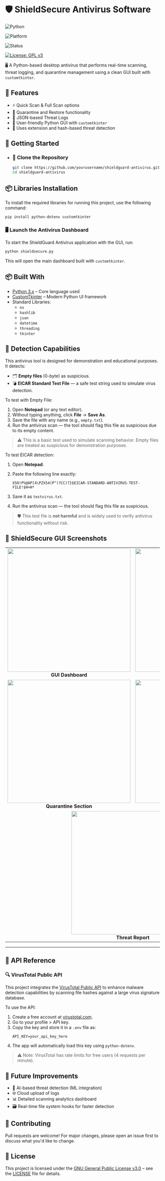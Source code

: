 
# 🛡️ ShieldSecure Antivirus Software

![Python](https://img.shields.io/badge/Python-3.10+-blue?logo=python&logoColor=white)

![Platform](https://img.shields.io/badge/Platform-Windows-informational?logo=windows)

![Status](https://img.shields.io/badge/Status-Active-brightgreen)

[![License: GPL v3](https://img.shields.io/badge/License-GPLv3-blue.svg)](./LICENSE)



🖥️ A Python-based desktop antivirus that performs real-time scanning, threat logging, and quarantine management using a clean GUI built with `customtkinter`.




## 🧩 Features


- ⚡ Quick Scan & Full Scan options   
- 🧼 Quarantine and Restore functionality  
- 📝 JSON-based Threat Logs  
- 🎨 User-friendly Python GUI with `customtkinter`  
- 🧠 Uses extension and hash-based threat detection

## 🚀 Getting Started

- ### 🧾 Clone the Repository  
    ```bash
    git clone https://github.com/yourusername/shieldguard-antivirus.git
    cd shieldguard-antivirus
    ```

## 📦 Libraries Installation

To install the required libraries for running this project, use the following command:

```bash
pip install python-dotenv customtkinter
```

### 🖥️ Launch the Antivirus Dashboard

To start the ShieldGuard Antivirus application with the GUI, run:

```bash
python shieldsecure.py
```
This will open the main dashboard built with `customtkinter`.

## 📦 Built With

- [Python 3.x](https://www.python.org/) – Core language used
- [CustomTkinter](https://github.com/TomSchimansky/CustomTkinter) – Modern Python UI framework
- Standard Libraries:
  - `os`
  - `hashlib`
  - `json`
  - `datetime`
  - `threading`
  - `tkinter`

## 🧪 Detection Capabilities

This antivirus tool is designed for demonstration and educational purposes. It detects:

- 🗂️ **Empty files** (0-byte) as suspicious.
- 💣 **EICAR Standard Test File** — a safe test string used to simulate virus detection.

To test with Empty File:

1. Open **Notepad** (or any text editor).
2. Without typing anything, click **File** → **Save As**.
3. Save the file with any name (e.g., `empty.txt`).
4. Run the antivirus scan — the tool should flag this file as suspicious due to its empty content.

>⚠️ This is a basic test used to simulate scanning behavior. Empty files are treated as suspicious for demonstration purposes.

To test EICAR detection:

1. Open **Notepad**.
2. Paste the following line exactly:

    ```
    X5O!P%@AP[4\PZX54(P^)7CC)7}$EICAR-STANDARD-ANTIVIRUS-TEST-FILE!$H+H*
    ```

3. Save it as `testvirus.txt`.
4. Run the antivirus scan — the tool should flag this file as suspicious.

> 🛡️ This test file is **not harmful** and is widely used to verify antivirus functionality without risk.


## 📸  ShieldSecure GUI Screenshots

<table>
  <tr>
    <td align="center">
      <img src="https://github.com/user-attachments/assets/7a2b39a0-b5f5-4d80-a2b7-ab8d15bcbb76" width="400"/><br/>
      <strong>GUI Dashboard</strong>
    </td>
    <td align="center">
      <img src="https://github.com/user-attachments/assets/23cb6a08-ca8d-4763-b544-37a9ace9dcd7" width="400"/><br/>
      <strong>Scan Results</strong>
    </td>
  </tr>
  <tr>
    <td align="center">
      <img src="https://github.com/user-attachments/assets/a343df42-1250-4fc2-b547-f437d6cdc5a4" width="400"/><br/>
      <strong>Quarantine Section</strong>
    </td>
    <td align="center">
      <img src="https://github.com/user-attachments/assets/4f465f42-4d62-421d-9294-1f7e3b66c68e" width="400"/><br/>
      <strong>Threat Logs</strong>
    </td>
  </tr>
  <tr>
    <td align="center" colspan="2">
      <img src="https://github.com/user-attachments/assets/2825db46-f823-4824-8e2f-c21263770a22" width="400"/><br/>
      <strong>Threat Report</strong>
    </td>
  </tr>
</table>


---



## 🧩 API Reference

### 🔍 VirusTotal Public API

This project integrates the [VirusTotal Public API](https://www.virustotal.com/gui/home/search) to enhance malware detection capabilities by scanning file hashes against a large virus signature database.

To use the API:

1. Create a free account at [virustotal.com](https://www.virustotal.com).
2. Go to your profile > API key.
3. Copy the key and store it in a `.env` file as:
   ```env
   API_KEY=your_api_key_here
   ```
4. The app will automatically load this key using `python-dotenv`.
> ⚠️ Note: VirusTotal has rate limits for free users (4 requests per minute).


## 🧪 Future Improvements

- 🧠 AI-based threat detection (ML integration)
- 🌐 Cloud upload of logs
- 📊 Detailed scanning analytics dashboard
- 🗃️ Real-time file system hooks for faster detection


## 🤝 Contributing
Pull requests are welcome! For major changes, please open an issue first to discuss what you'd like to change.
## 📜 License

This project is licensed under the [GNU General Public License v3.0](https://www.gnu.org/licenses/gpl-3.0.html) – see the [LICENSE](LICENSE) file for details.
